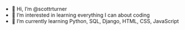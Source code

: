 - 👋 Hi, I’m @scottrturner
- 👀 I’m interested in learning everything I can about coding
- 🌱 I’m currently learning Python, SQL, Django, HTML, CSS, JavaScript



